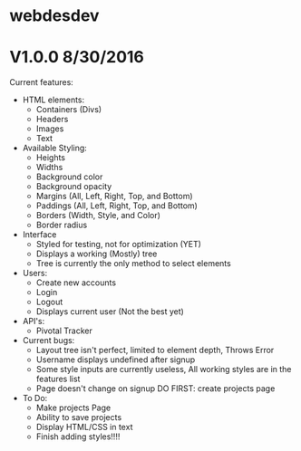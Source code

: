 # webdesdev

# V1.0.0 8/30/2016

Current features:
- HTML elements:
  - Containers (Divs)
  - Headers
  - Images
  - Text
- Available Styling:
  - Heights
  - Widths
  - Background color
  - Background opacity
  - Margins (All, Left, Right, Top, and Bottom)
  - Paddings (All, Left, Right, Top, and Bottom)
  - Borders (Width, Style, and Color)
  - Border radius
- Interface
  - Styled for testing, not for optimization (YET)
  - Displays a working (Mostly) tree
  - Tree is currently the only method to select elements
- Users:
  - Create new accounts
  - Login
  - Logout
  - Displays current user (Not the best yet)
- API's:
  - Pivotal Tracker
- Current bugs:
  - Layout tree isn't perfect, limited to element depth, Throws Error
  <!-- - Username shows null after Logout -->
  - Username displays undefined after signup
  - Some style inputs are currently useless, All working styles are in the features list
  - Page doesn't change on signup DO FIRST: create projects page
- To Do:
  - Make projects Page
  - Ability to save projects
  - Display HTML/CSS in text
  - Finish adding styles!!!!
